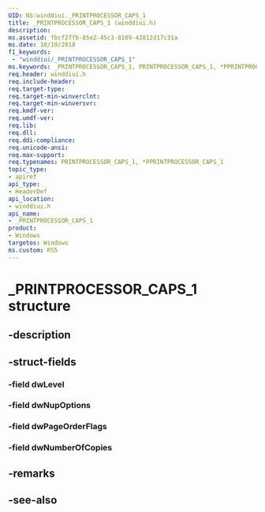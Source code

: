 ```yaml
---
UID: NS:winddiui._PRINTPROCESSOR_CAPS_1
title: _PRINTPROCESSOR_CAPS_1 (winddiui.h)
description: 
ms.assetid: fbcf27fb-85e2-45c3-8109-42812d17c31a
ms.date: 10/19/2018
f1_keywords:
 - "winddiui/_PRINTPROCESSOR_CAPS_1"
ms.keywords: _PRINTPROCESSOR_CAPS_1, PRINTPROCESSOR_CAPS_1, *PPRINTPROCESSOR_CAPS_1, 
req.header: winddiui.h
req.include-header:
req.target-type:
req.target-min-winverclnt:
req.target-min-winversvr:
req.kmdf-ver:
req.umdf-ver:
req.lib:
req.dll:
req.ddi-compliance:
req.unicode-ansi:
req.max-support:
req.typenames: PRINTPROCESSOR_CAPS_1, *PPRINTPROCESSOR_CAPS_1
topic_type: 
- apiref
api_type: 
- HeaderDef
api_location: 
- winddiui.h
api_name: 
- _PRINTPROCESSOR_CAPS_1
product:
- Windows
targetos: Windows
ms.custom: RS5
---
```


# _PRINTPROCESSOR_CAPS_1 structure

## -description


## -struct-fields

### -field dwLevel
 
### -field dwNupOptions
 
### -field dwPageOrderFlags
 
### -field dwNumberOfCopies
 

## -remarks

## -see-also
